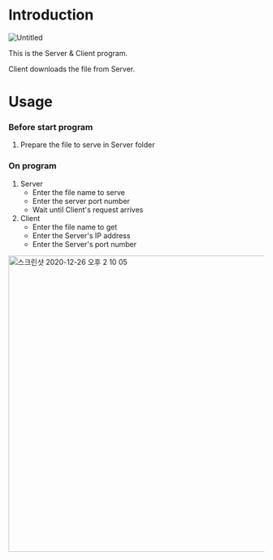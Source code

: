 # Introduction

![Untitled](https://user-images.githubusercontent.com/48302757/103145947-31672d80-4785-11eb-9270-b881c2ef2d25.png)

This is the Server & Client program.

Client downloads the file from Server.

# Usage

### Before start program

1. Prepare the file to serve in Server folder

### On program

1. Server
    - Enter the file name to serve
    - Enter the server port number
    - Wait until Client's request arrives
2. Client
    - Enter the file name to get
    - Enter the Server's IP address
    - Enter the Server's port number

<img width="583" alt="스크린샷 2020-12-26 오후 2 10 05" src="https://user-images.githubusercontent.com/48302757/103145941-28765c00-4785-11eb-9091-596d2ad681ce.png">
